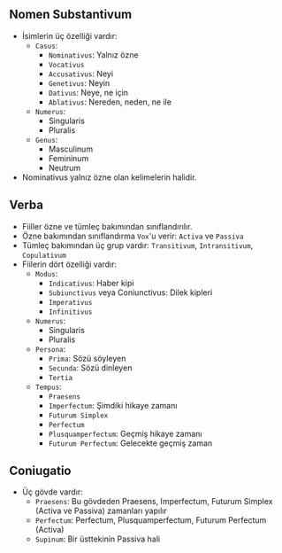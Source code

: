 ## Nomen Substantivum
- İsimlerin üç özelliği vardır:
  - `Casus`:
    - `Nominativus`: Yalnız özne
    - `Vocativus`
    - `Accusativus`: Neyi
    - `Genetivus`: Neyin
    - `Dativus`: Neye, ne için
    - `Ablativus`: Nereden, neden, ne ile
  - `Numerus`:
    - Singularis
    - Pluralis
  - `Genus`:
    - Masculinum
    - Femininum
    - Neutrum
- Nominativus yalnız özne olan kelimelerin halidir.

## Verba
- Fiiller özne ve tümleç bakımından sınıflandırılır.
- Özne bakımından sınıflandırma `Vox`'u verir: `Activa` ve `Passiva`
- Tümleç bakımından üç grup vardır: `Transitivum`, `Intransitivum`, `Copulativum`
- Fiilerin dört özelliği vardır:
  - `Modus`:
    - `Indicativus`: Haber kipi
    - `Subiunctivus` veya Coniunctivus: Dilek kipleri
    - `Imperativus`
    - `Infinitivus`
  - `Numerus`:
    - Singularis
    - Pluralis
  - `Persona`:
    - `Prima`: Sözü söyleyen
    - `Secunda`: Sözü dinleyen
    - `Tertia`
  - `Tempus`:
    - `Praesens`
    - `Imperfectum`: Şimdiki hikaye zamanı
    - `Futurum Simplex`
    - `Perfectum`
    - `Plusquamperfectum`: Geçmiş hikaye zamanı
    - `Futurum Perfectum`: Gelecekte geçmiş zaman
  
## Coniugatio
- Üç gövde vardır:
  - `Praesens`: Bu gövdeden Praesens, Imperfectum, Futurum Simplex (Activa ve Passiva) zamanları yapılır
  - `Perfectum`: Perfectum, Plusquamperfectum, Futurum Perfectum (Activa)
  - `Supinum`: Bir üsttekinin Passiva hali